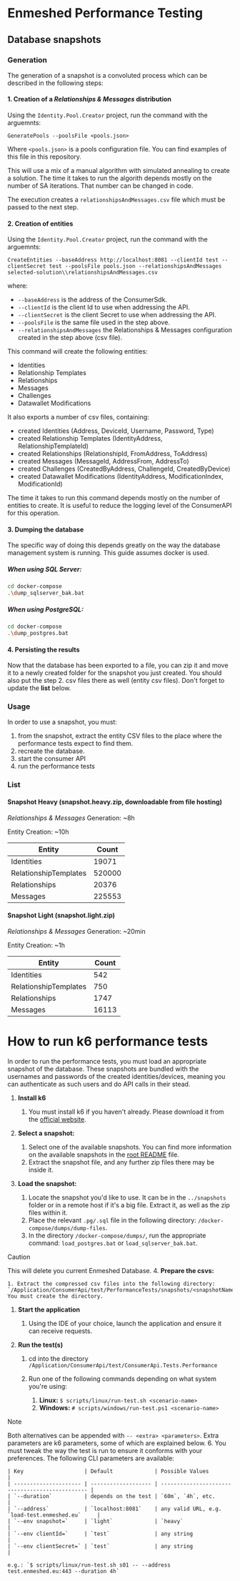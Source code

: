 # Enmeshed Performance Testing

## Database snapshots

### Generation

The generation of a snapshot is a convoluted process which can be described in the following steps:

#### 1. Creation of a _Relationships & Messages_ distribution

Using the `Identity.Pool.Creator` project, run the command with the arguemnts:

`GeneratePools --poolsFile <pools.json>`

Where `<pools.json>` is a pools configuration file. You can find examples of this file in this repository.

This will use a mix of a manual algorithm with simulated annealing to create a solution. The time it takes to run the algorith depends mostly on the number of SA iterations. That number can be changed in code.

The execution creates a `relationshipsAndMessages.csv` file which must be passed to the next step.

#### 2. Creation of entities

Using the `Identity.Pool.Creator` project, run the command with the arguemnts:

`CreateEntities --baseAddress http://localhost:8081 --clientId test --clientSecret test --poolsFile pools.json --relationshipsAndMessages selected-solution\\relationshipsAndMessages.csv`

where:

-   `--baseAddress` is the address of the ConsumerSdk.
-   `--clientId` is the client Id to use when addressing the API.
-   `--clientSecret` is the client Secret to use when addressing the API.
-   `--poolsFile` is the same file used in the step above.
-   `--relationshipsAndMessages` the Relationships & Messages configuration created in the step above (csv file).

This command will create the following entities:

-   Identities
-   Relationship Templates
-   Relationships
-   Messages
-   Challenges
-   Datawallet Modifications

It also exports a number of csv files, containing:

-   created Identities (Address, DeviceId, Username, Password, Type)
-   created Relationship Templates (IdentityAddress, RelationshipTemplateId)
-   created Relationships (RelationshipId, FromAddress, ToAddress)
-   created Messages (MessageId, AddressFrom, AddressTo)
-   created Challenges (CreatedByAddress, ChallengeId, CreatedByDevice)
-   created Datawallet Modifications (IdentityAddress, ModificationIndex, ModificationId)

The time it takes to run this command depends mostly on the number of entities to create. It is useful to reduce the logging level of the ConsumerAPI for this operation.

#### 3. Dumping the database

The specific way of doing this depends greatly on the way the database management system is running. This guide assumes docker is used.

##### When using SQL Server:

```sh
cd docker-compose
.\dump_sqlserver_bak.bat
```

##### When using PostgreSQL:

```sh
cd docker-compose
.\dump_postgres.bat
```

#### 4. Persisting the results

Now that the database has been exported to a file, you can zip it and move it to a newly created folder for the snapshot you just created. You should also put the step 2. csv files there as well (entity csv files). Don't forget to update the **list** below.

### Usage

In order to use a snapshot, you must:

1.  from the snapshot, extract the entity CSV files to the place where the performance tests expect to find them.
1.  recreate the database.
1.  start the consumer API
1.  run the performance tests

### List

#### Snapshot Heavy (snapshot.heavy.zip, downloadable from file hosting)

_Relationships & Messages_ Generation: ~8h

Entity Creation: ~10h

| Entity                | Count  |
| --------------------- | ------ |
| Identities            | 19071  |
| RelationshipTemplates | 520000 |
| Relationships         | 20376  |
| Messages              | 225553 |

#### Snapshot Light (snapshot.light.zip)

_Relationships & Messages_ Generation: ~20min

Entity Creation: ~1h

| Entity                | Count |
| --------------------- | ----- |
| Identities            | 542   |
| RelationshipTemplates | 750   |
| Relationships         | 1747  |
| Messages              | 16113 |

# How to run k6 performance tests

In order to run the performance tests, you must load an appropriate snapshot of the database. These snapshots are bundled with the usernames and passwords of the created identities/devices, meaning you can authenticate as such users and do API calls in their stead.

1.  **Install k6**

    1. You must install k6 if you haven't already. Please download it from the [official website](https://k6.io/open-source/).

1.  **Select a snapshot:**

    1. Select one of the available snapshots. You can find more information on the available snapshots in the [root README](../../README.md) file.
    1. Extract the snapshot file, and any further zip files there may be inside it.

1.  **Load the snapshot:**

    1. Locate the snapshot you'd like to use. It can be in the `../snapshots` folder or in a remote host if it's a big file. Extract it, as well as the zip files within it.
    1. Place the relevant `.pg/.sql` file in the following directory: `/docker-compose/dumps/dump-files`.
    1. In the directory `/docker-compose/dumps/`, run the appropriate command: `load_postgres.bat` or `load_sqlserver_bak.bat`.

> [!CAUTION]
> This will delete you current Enmeshed Database. 4. **Prepare the csvs:**

    1. Extract the compressed csv files into the following directory: `/Application/ConsumerApi/test/PerformanceTests/snapshots/<snapshotName>`. You must create the directory.

1.  **Start the application**

    1. Using the IDE of your choice, launch the application and ensure it can receive requests.

1.  **Run the test(s)**

    1. cd into the directory `/Application/ConsumerApi/test/ConsumerApi.Tests.Performance`
    1. Run one of the following commands depending on what system you're using:

        1. **Linux:** `$ scripts/linux/run-test.sh <scenario-name>`
        1. **Windows:** `# scripts/windows/run-test.ps1 <scenario-name>`

> [!NOTE]
> Both alternatives can be appended with `-- <extra> <parameters>`. Extra parameters are k6 parameters, some of which are explained below. 6. You must tweak the way the test is run to ensure it conforms with your preferences. The following CLI parameters are available:

    | Key                   | Default             | Possible Values                                 |
    | --------------------- | ------------------- | ----------------------------------------------- |
    | `--duration`          | depends on the test | `60m`, `4h`, etc.                               |
    | `--address`           | `localhost:8081`    | any valid URL, e.g. `load-test.enmeshed.eu`     |
    | `--env snapshot=`     | `light`             | `heavy`                                         |
    | `--env clientId=`     | `test`              | any string                                      |
    | `--env clientSecret=` | `test`              | any string                                      |

    e.g.: `$ scripts/linux/run-test.sh s01 -- --address test.enmeshed.eu:443 --duration 4h`
